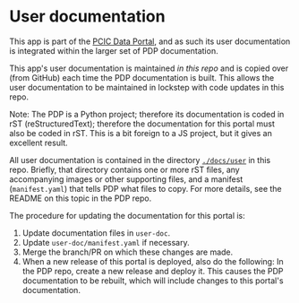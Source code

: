 # User documentation

This app is part of the 
[PCIC Data Portal](https://github.com/pacificclimate/pdp), 
and as such its user documentation
is integrated within the larger set of PDP documentation.

This app's user documentation is maintained _in this repo_ and is copied
over (from GitHub) each time the PDP documentation is built. This allows
the user documentation to be maintained in lockstep with code updates
in this repo.

Note: The PDP is a Python project; therefore its documentation is coded in
rST (reStructuredText); therefore the documentation for this portal
must also be coded in rST. This is a bit foreign to a JS project, but
it gives an excellent result.

All user documentation is contained in the directory 
[`./docs/user`](../user) in this repo.
Briefly, that directory contains one or more rST files, 
any accompanying images or other supporting files, and a manifest 
(`manifest.yaml`) that tells PDP what files to copy. For more details,
see the README on this topic in the PDP repo.

The procedure for updating the documentation for this portal is:
1. Update documentation files in `user-doc`.
2. Update `user-doc/manifest.yaml` if necessary.
3. Merge the branch/PR on which these changes are made.
4. When a new release of this portal is deployed, also do the following:
   In the PDP repo, create a new release and deploy it. This causes the
   PDP documentation to be rebuilt, which will include changes to this 
   portal's documentation.

